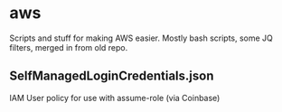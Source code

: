 # aws

Scripts and stuff for making AWS easier. Mostly bash scripts, some JQ filters, merged in from old repo.

## SelfManagedLoginCredentials.json

IAM User policy for use with assume-role (via Coinbase)


